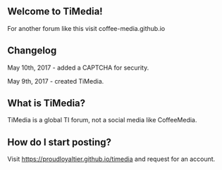 ## Welcome to TiMedia! 
For another forum like this visit coffee-media.github.io

## Changelog
May 10th, 2017 - added a CAPTCHA for security.

May 9th, 2017 - created TiMedia.

## What is TiMedia?
TiMedia is a global TI forum, not a social media like CoffeeMedia.

## How do I start posting?
Visit https://proudloyaltier.github.io/timedia and request for an account.

